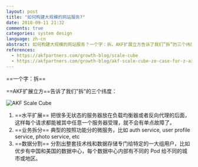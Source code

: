 ```yaml
---
layout: post
title: "如何构建大规模的网站服务?"
date: 2018-09-11 21:32
comments: true
categories: system design
language: zh-cn
abstract: 如何构建大规模的网站服务？一个字：拆。AKF扩展立方告诉了我们”拆”的三个纬度：水平扩展；业务拆分；数据分割。
references:
  - https://akfpartners.com/growth-blog/scale-cube
  - https://akfpartners.com/growth-blog/akf-scale-cube-ze-case-for-z-axis
---
```


==一个字：拆==

==AKF扩展立方==告诉了我们"拆"的三个纬度：


![AKF Scale Cube](/img/akf-scale-cube.gif)


1. ==水平扩展== 把很多无状态的服务器放在负载均衡器或者反向代理的后面，这样每个请求都能被其中任意一个服务器受理，就不会有单点故障了。
2. ==业务拆分== 典型的按照功能分的微服务，比如 auth service, user profile service, photo service, etc
3. ==数据分割== 分割出整套技术栈和数据存储专门给特定的一大组用户，比如优步有中国和美国的数据中心，每个数据中心内部有不同的 Pod 给不同的城市或地区。
